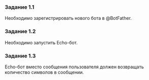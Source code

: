 ### Задание 1.1

Необходимо зарегистрировать нового бота в @BotFather.

### Задание 1.2

Необходимо запустить Echo-бот.

### Задание 1.3

Echo-бот вместо сообщения пользователя должен возвращать количество символов в сообщении.
